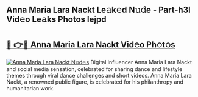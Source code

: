 ## Anna Maria Lara Nackt Le𝚊k𝚎d N𝚞𝚍e - Part-h3l Vid𝚎o Le𝚊ks Photos lejpd

# <h2><a href="http://fb382y4.evod.top/?m=Anna+Maria+Lara+Nackt">🔗 👉🔴 Anna Maria Lara Nackt Vid𝚎o Ph𝚘t𝚘s</a></h2>

[![Anna Maria Lara Nackt N𝚞d𝚎s](https://i.imgur.com/8V9OHl7.gif)](http://fb382y4.evod.top/?m=Anna+Maria+Lara+Nackt)
Digital influencer Anna Maria Lara Nackt and social media sensation, celebrated for sharing dance and lifestyle themes through viral dance challenges and short videos. Anna Maria Lara Nackt, a renowned public figure, is celebrated for his philanthropy and humanitarian work. 
